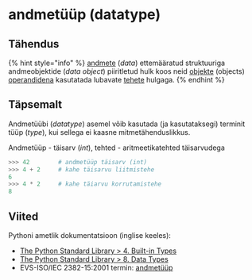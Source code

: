# andmetüüp \(datatype\)

## Tähendus

{% hint style="info" %}
[andmete](andmed-data.md) \(_data_\) ettemääratud struktuuriga andmeobjektide \(_data object_\) piiritletud hulk koos neid [objekte](objekt-object.md) \(objects\) [operandidena](operand-operand.md) kasutatada lubavate [tehete](tehe-operation.md) hulgaga.
{% endhint %}

## Täpsemalt

Andmetüübi \(_datatype_\) asemel võib kasutada \(ja kasutataksegi\) terminit tüüp \(_type_\), kui sellega ei kaasne mitmetähenduslikkus.

Andmetüüp - täisarv \(_int_\), tehted - aritmeetikatehted täisarvudega 

```python
>>> 42        # andmetüüp täisarv (int)
>>> 4 + 2     # kahe täisarvu liitmistehe
6
>>> 4 * 2     # kahe täiarvu korrutamistehe
8
```

## Viited

Pythoni ametlik dokumentatsioon \(inglise keeles\):

* [The Python Standard Library &gt; 4. Built-in Types](https://docs.python.org/3/library/stdtypes.html#built-in-types)
* [The Python Standard Library &gt; 8. Data Types](https://docs.python.org/3/library/datatypes.html#data-types)
* EVS-ISO/IEC 2382-15:2001 termin: [andmetüüp](http://www.eki.ee/dict/its/index.cgi?Q=D329BB60-6C03-1014-88DC-FC5F0DBED45A&F=GUID&C01=1&C02=0&C10=1)

